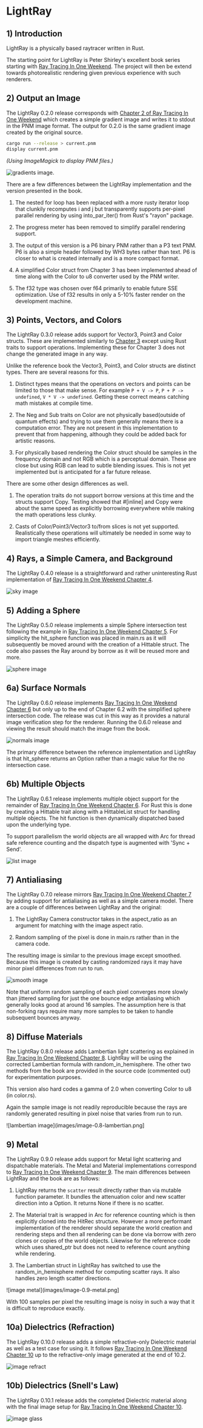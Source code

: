 # LightRay


## 1) Introduction

LightRay is a physically based raytracer written in Rust.

The starting point for LightRay is Peter Shirley's excellent book series starting with [Ray Tracing In One Weekend](https://raytracing.github.io/books/RayTracingInOneWeekend.html).  The project will then be extend towards photorealistic rendering given previous experience with such renderers.


## 2) Output an Image

The LightRay 0.2.0 release corresponds with [Chapter 2 of Ray Tracing In One Weekend](https://raytracing.github.io/books/RayTracingInOneWeekend.html#outputanimage) which creates a simple gradient image and writes it to stdout in the PNM image format.  The output for 0.2.0 is the same gradient image created by the original source.

```bash
cargo run --release > current.pnm
display current.pnm
```
_(Using ImageMagick to display PNM files.)_

![gradients image](images/image-0.2-gradients.png).

There are a few differences between the LightRay implementation and the version presented in the book.

1) The nested for loop has been replaced with a more rusty iterator loop that clunkily recomputes i and j but transparently supports per-pixel parallel rendering by using into_par_iter() from Rust's "rayon" package.

2) The progress meter has been removed to simplify parallel rendering support.

3) The output of this version is a P6 binary PNM rather than a P3 text PNM.  P6 is also a simple header followed by W*H*3 bytes rather than text.  P6 is closer to what is created internally and is a more compact format.

4) A simplified Color struct from Chapter 3 has been implemented ahead of time along with the Color to u8 converter used by the PNM writer.

5) The f32 type was chosen over f64 primarily to enable future SSE optimization.  Use of f32 results in only a 5-10% faster render on the development machine.


## 3) Points, Vectors, and Colors

The LightRay 0.3.0 release adds support for Vector3, Point3 and Color structs.  These are implemented similarly to [Chapter 3](https://raytracing.github.io/books/RayTracingInOneWeekend.html#thevec3class) except using Rust traits to support operations.  Implementing these for Chapter 3 does not change the generated image in any way.

Unlike the reference book the Vector3, Point3, and Color structs are distinct types.  There are several reasons for this.

1) Distinct types means that the operations on vectors and points can be limited to those that make sense.  For example `P + V -> P`, `P + P -> undefined`, `V * V -> undefined`.  Getting these correct means catching math mistakes at compile time.

2) The Neg and Sub traits on Color are not physically based(outside of quantum effects) and trying to use them generally means there is a computation error.  They are not present in this implementation to prevent that from happening, although they could be added back for artistic reasons.

3) For physically based rendering the Color struct should be samples in the frequency domain and not RGB which is a perceptual domain.  These are close but using RGB can lead to subtle blending issues.  This is not yet implemented but is anticipated for a far future release.

There are some other design differences as well.

1) The operation traits do not support borrow versions at this time and the structs support Copy.  Testing showed that #[inline] and Copy were about the same speed as explicitly borrowing everywhere while making the math operations less clunky.

2) Casts of Color/Point3/Vector3 to/from slices is not yet supported.  Realistically these operations will ultimately be needed in some way to import triangle meshes efficiently.


## 4) Rays, a Simple Camera, and Background

The LightRay 0.4.0 release is a straightforward and rather uninteresting Rust implementation of [Ray Tracing In One Weekend Chapter 4](https://raytracing.github.io/books/RayTracingInOneWeekend.html#rays,asimplecamera,andbackground).

![sky image](images/image-0.4-sky.png)


## 5) Adding a Sphere

The LightRay 0.5.0 release implements a simple Sphere intersection test following the example in [Ray Tracing In One Weekend Chapter 5](https://raytracing.github.io/books/RayTracingInOneWeekend.html#addingasphere).  For simplicity the hit_sphere function was placed in main.rs as it will subsequently be moved around with the creation of a Hittable struct.  The code also passes the Ray around by borrow as it will be reused more and more.

![sphere image](images/image-0.5-sphere.png)


## 6a) Surface Normals

The LightRay 0.6.0 release implements [Ray Tracing In One Weekend Chapter 6]() but only up to the end of Chapter 6.2 with the simplified sphere intersection code.  The release was cut in this way as it provides a natural image verification step for the renderer.  Running the 0.6.0 release and viewing the result should match the image from the book.

![normals image](images/image-0.6-normals.png)

The primary difference between the reference implementation and LightRay is that hit_sphere returns an Option<f32> rather than a magic value for the no intersection case.


## 6b) Multiple Objects

The LightRay 0.6.1 release implements multiple object support for the remainder of [Ray Tracing In One Weekend Chapter 6](https://raytracing.github.io/books/RayTracingInOneWeekend.html#surfacenormalsandmultipleobjects).  For Rust this is done by creating a Hittable trait along with a HittableList struct for handling multiple objects.  The hit function is then dynamically dispatched based upon the underlying type.

To support parallelism the world objects are all wrapped with Arc for thread safe reference counting and the dispatch type is augmented with 'Sync + Send'.

![list image](images/image-0.6-list.png)


## 7) Antialiasing

The LightRay 0.7.0 release mirrors [Ray Tracing In One Weekend Chapter 7](https://raytracing.github.io/books/RayTracingInOneWeekend.html#antialiasing) by adding support for antialiasing as well as a simple camera model.  There are a couple of differences between LightRay and the original:

1) The LightRay Camera constructor takes in the aspect_ratio as an argument for matching with the image aspect ratio.

2) Random sampling of the pixel is done in main.rs rather than in the camera code.

The resulting image is similar to the previous image except smoothed.  Because this image is created by casting randomized rays it may have minor pixel differences from run to run.

![smooth image](images/image-0.7-smooth.png)

Note that uniform random sampling of each pixel converges more slowly than jittered sampling for just the one bounce edge antialiasing which generally looks good at around 16 samples.  The assumption here is that non-forking rays require many more samples to be taken to handle subsequent bounces anyway.


## 8) Diffuse Materials

The LightRay 0.8.0 release adds Lambertian light scattering as explained in [Ray Tracing In One Weekend Chapter 8](https://raytracing.github.io/books/RayTracingInOneWeekend.html#diffusematerials). LightRay will be using the corrected Lambertian formula with random_in_hemisphere.  The other two methods from the book are provided in the source code (commented out) for experimentation purposes.

This version also hard codes a gamma of 2.0 when converting Color to u8 (in color.rs).

Again the sample image is not readily reproducible because the rays are randomly generated resulting in pixel noise that varies from run to run.

![lambertian image](images/image-0.8-lambertian.png]


## 9) Metal

The LightRay 0.9.0 release adds support for Metal light scattering and dispatchable materials.  The Metal and Material implementations correspond to [Ray Tracing In One Weekend Chapter 9](https://raytracing.github.io/books/RayTracingInOneWeekend.html#metal).  The main differences between LightRay and the book are as follows:

1) LightRay returns the `scatter` result directly rather than via mutable function parameter.  It bundles the attenuation color and new scatter direction into a Option<tuple>.  It returns None if there is no scatter.

2) The Material trait is wrapped in Arc for reference counting which is then explicitly cloned into the HitRec structure.  However a more performant implementation of the renderer should separate the world creation and rendering steps and then all rendering can be done via borrow with zero clones or copies of the world objects.  Likewise for the reference code which uses shared_ptr but does not need to reference count anything while rendering.

3) The Lambertian struct in LightRay has switched to use the random_in_hemisphere method for computing scatter rays.  It also handles zero length scatter directions.

![image metal](images/image-0.9-metal.png]

With 100 samples per pixel the resulting image is noisy in such a way that it is difficult to reproduce exactly.


## 10a) Dielectrics (Refraction)

The LightRay 0.10.0 release adds a simple refractive-only Dielectric material as well as a test case for using it.  It follows [Ray Tracing In One Weekend Chapter 10](https://raytracing.github.io/books/RayTracingInOneWeekend.html#dielectrics) up to the refractive-only image generated at the end of 10.2.

![image refract](images/image-0.10-refract.png)


## 10b) Dielectrics (Snell's Law)

The LightRay 0.10.1 release adds the completed Dielectric material along with the final image setup for [Ray Tracing In One Weekend Chapter 10](https://raytracing.github.io/books/RayTracingInOneWeekend.html#dielectrics).

![image glass](images/image-0.10-glass.png)
